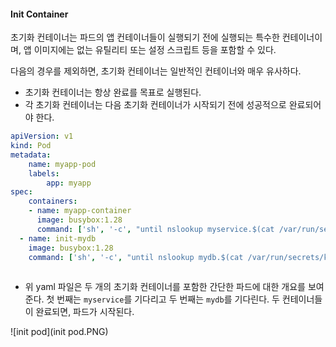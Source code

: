 #### Init Container

초기화 컨테이너는 파드의 앱 컨테이너들이 실행되기 전에 실행되는 특수한 컨테이너이며, 앱 이미지에는 없는 유틸리티 또는 설정 스크립트 등을 포함할 수 있다.

다음의 경우를 제외하면, 초기화 컨테이너는 일반적인 컨테이너와 매우 유사하다.

* 초기화 컨테이너는 항상 완료를 목표로 실행된다.
* 각 초기화 컨테이너는 다음 초기화 컨테이너가 시작되기 전에 성공적으로 완료되어야 한다.



```yaml
apiVersion: v1
kind: Pod
metadata:
	name: myapp-pod
	labels:
		app: myapp
spec:
	containers:
	- name: myapp-container
	  image: busybox:1.28
	  command: ['sh', '-c', "until nslookup myservice.$(cat /var/run/secrets/kubernetes.io/serviceaccount/namespace).svc.cluster.local; do echo waiting for myservice; sleep 2; done"]
  - name: init-mydb
    image: busybox:1.28
    command: ['sh', '-c', "until nslookup mydb.$(cat /var/run/secrets/kubernetes.io/serviceaccount/namespace).svc.cluster.local; do echo waiting for mydb; sleep 2; done"]
    
```

* 위 yaml 파일은 두 개의 초기화 컨테이너를 포함한 간단한 파드에 대한 개요를 보여준다.
  첫 번째는 `myservice`를 기다리고 두 번째는 `mydb`를 기다린다. 두 컨테이너들이 완료되면, 파드가 시작된다.





![init pod](init pod.PNG)